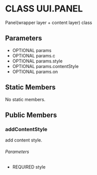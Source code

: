 # CLASS UUI.PANEL
Panel(wrapper layer + content layer) class
## Parameters
* OPTIONAL params 
* OPTIONAL params.c 
* OPTIONAL params.style 
* OPTIONAL params.contentStyle 
* OPTIONAL params.on 

## Static Members
No static members.
## Public Members
### addContentStyle
add content style.
###### Parameters
* REQUIRED style

